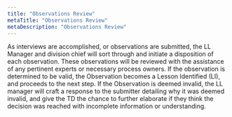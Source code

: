 ```yaml
---
title: "Observations Review"
metaTitle: "Observations Review"
metaDescription: "Observations Review"
---
```


As interviews are accomplished, or observations are submitted, the LL
Manager and division chief will sort through and initiate a disposition
of each observation. These observations will be reviewed with the
assistance of any pertinent experts or necessary process owners. If the
observation is determined to be valid, the Observation becomes a Lesson
Identified (LI), and proceeds to the next step. If the Observation is
deemed invalid, the LL manager will craft a response to the submitter
detailing why it was deemed invalid, and give the TD the chance to
further elaborate if they think the decision was reached with incomplete
information or understanding.

